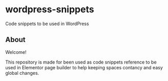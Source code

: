# wordpress-snippets

Code snippets to be used in WordPress

## About

Welcome! 

This repository is made for been used as code snippets reference to be used in Elementor page builder to help keeping spaces contancy and easy global changes.
